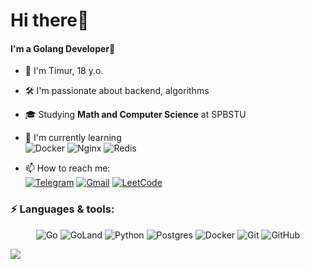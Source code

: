 # Hi there👋

#### I'm a Golang Developer🚀
- 🚀 I'm Timur, 18 y.o.
- 🛠️ I'm passionate about backend, algorithms
- 🎓 Studying **Math and Computer Science** at SPBSTU  
- 🧠 I'm currently learning <br>
  ![Docker](https://img.shields.io/badge/docker-%230db7ed.svg?style=for-the-badge&logo=docker&logoColor=white)
  ![Nginx](https://img.shields.io/badge/nginx-%23009639.svg?style=for-the-badge&logo=nginx&logoColor=white)
  ![Redis](https://img.shields.io/badge/Redis-%23DD0031.svg?logo=redis&logoColor=white)
  

- 📫 How to reach me: <br>
[![Telegram](https://img.shields.io/badge/@timurghub-2CA5E0?&style=flat-square&logo=telegram&logoColor=white)](https://t.me/timurghub)
[![Gmail](https://img.shields.io/badge/timrsamara@gmail-D14836?style=flat-square&logo=gmail&logoColor=white)](timrsamara@gmail.com)
[![LeetCode](https://img.shields.io/badge/LeetCode-000000?logo=LeetCode&logoColor=#d16c06)](https://leetcode.com/u/TimurAdiatullin/)

### ⚡ Languages & tools:
<div align="center">
  
  ![Go](https://img.shields.io/badge/go-%2300ADD8.svg?style=for-the-badge&logo=go&logoColor=white)
  ![GoLand](https://img.shields.io/badge/GoLand-0f0f0f?&style=for-the-badge&logo=goland&logoColor=white)
  ![Python](https://img.shields.io/badge/Python-14354C?style=for-the-badge&logo=python&logoColor=white)
  ![Postgres](https://img.shields.io/badge/postgres-%23316192.svg?style=for-the-badge&logo=postgresql&logoColor=white)
  ![Docker](https://img.shields.io/badge/docker-%230db7ed.svg?style=for-the-badge&logo=docker&logoColor=white)
  ![Git](https://img.shields.io/badge/git-%23F05033.svg?style=for-the-badge&logo=git&logoColor=white)
  ![GitHub](https://img.shields.io/badge/github-%23121011.svg?style=for-the-badge&logo=github&logoColor=white)
</div>

![](https://komarev.com/ghpvc/?username=vizurth)
<!-- ![Visitor Badge](https://visitor-badge.laobi.icu/badge?page_id=vizurth.vizurth) -->
